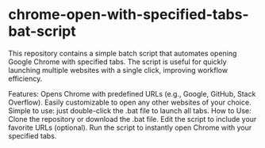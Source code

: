 # chrome-open-with-specified-tabs-bat-script
This repository contains a simple batch script that automates opening Google Chrome with specified tabs. The script is useful for quickly launching multiple websites with a single click, improving workflow efficiency.

Features:
Opens Chrome with predefined URLs (e.g., Google, GitHub, Stack Overflow).
Easily customizable to open any other websites of your choice.
Simple to use: just double-click the .bat file to launch all tabs.
How to Use:
Clone the repository or download the .bat file.
Edit the script to include your favorite URLs (optional).
Run the script to instantly open Chrome with your specified tabs.
